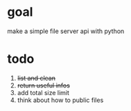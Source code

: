 # goal

make a simple file server api with python

# todo

1. ~~list and clean~~
2. ~~return useful infos~~
3. add total size limit
4. think about how to public files